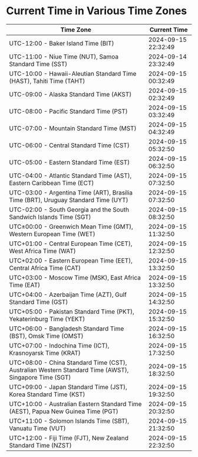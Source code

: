 # Current Time in Various Time Zones

| Time Zone | Current Time |
|-----------|--------------|
| UTC-12:00 - Baker Island Time (BIT) | 2024-09-15 22:32:49 |
| UTC-11:00 - Niue Time (NUT), Samoa Standard Time (SST) | 2024-09-14 23:32:49 |
| UTC-10:00 - Hawaii-Aleutian Standard Time (HAST), Tahiti Time (TAHT) | 2024-09-15 00:32:49 |
| UTC-09:00 - Alaska Standard Time (AKST) | 2024-09-15 02:32:49 |
| UTC-08:00 - Pacific Standard Time (PST) | 2024-09-15 03:32:49 |
| UTC-07:00 - Mountain Standard Time (MST) | 2024-09-15 04:32:49 |
| UTC-06:00 - Central Standard Time (CST) | 2024-09-15 05:32:50 |
| UTC-05:00 - Eastern Standard Time (EST) | 2024-09-15 06:32:50 |
| UTC-04:00 - Atlantic Standard Time (AST), Eastern Caribbean Time (ECT) | 2024-09-15 07:32:50 |
| UTC-03:00 - Argentina Time (ART), Brasília Time (BRT), Uruguay Standard Time (UYT) | 2024-09-15 07:32:50 |
| UTC-02:00 - South Georgia and the South Sandwich Islands Time (SGT) | 2024-09-15 08:32:50 |
| UTC±00:00 - Greenwich Mean Time (GMT), Western European Time (WET) | 2024-09-15 11:32:50 |
| UTC+01:00 - Central European Time (CET), West Africa Time (WAT) | 2024-09-15 12:32:50 |
| UTC+02:00 - Eastern European Time (EET), Central Africa Time (CAT) | 2024-09-15 13:32:50 |
| UTC+03:00 - Moscow Time (MSK), East Africa Time (EAT) | 2024-09-15 13:32:50 |
| UTC+04:00 - Azerbaijan Time (AZT), Gulf Standard Time (GST) | 2024-09-15 14:32:50 |
| UTC+05:00 - Pakistan Standard Time (PKT), Yekaterinburg Time (YEKT) | 2024-09-15 15:32:50 |
| UTC+06:00 - Bangladesh Standard Time (BST), Omsk Time (OMST) | 2024-09-15 16:32:50 |
| UTC+07:00 - Indochina Time (ICT), Krasnoyarsk Time (KRAT) | 2024-09-15 17:32:50 |
| UTC+08:00 - China Standard Time (CST), Australian Western Standard Time (AWST), Singapore Time (SGT) | 2024-09-15 18:32:50 |
| UTC+09:00 - Japan Standard Time (JST), Korea Standard Time (KST) | 2024-09-15 19:32:50 |
| UTC+10:00 - Australian Eastern Standard Time (AEST), Papua New Guinea Time (PGT) | 2024-09-15 20:32:50 |
| UTC+11:00 - Solomon Islands Time (SBT), Vanuatu Time (VUT) | 2024-09-15 21:32:50 |
| UTC+12:00 - Fiji Time (FJT), New Zealand Standard Time (NZST) | 2024-09-15 22:32:50 |
